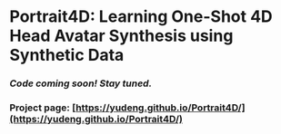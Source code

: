 # Portrait4D: Learning One-Shot 4D Head Avatar Synthesis using Synthetic Data

### _Code coming soon! Stay tuned._

### Project page: [https://yudeng.github.io/Portrait4D/](https://yudeng.github.io/Portrait4D/)

